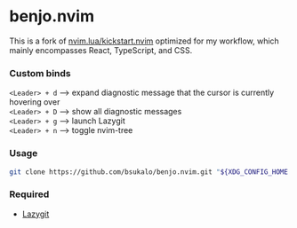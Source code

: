 # benjo.nvim

This is a fork of [nvim.lua/kickstart.nvim](https://github.com/nvim-lua/kickstart.nvim) optimized for my workflow, which mainly encompasses React, TypeScript, and CSS.

### Custom binds

`<Leader> + d` --> expand diagnostic message that the cursor is currently hovering over<br>
`<Leader> + D` --> show all diagnostic messages<br>
`<Leader> + g` --> launch Lazygit<br>
`<Leader> + n` --> toggle nvim-tree

### Usage

```sh
git clone https://github.com/bsukalo/benjo.nvim.git "${XDG_CONFIG_HOME:-$HOME/.config}"/nvim
```

### Required

- [Lazygit](https://github.com/jesseduffield/lazygit?tab=readme-ov-file#installation)

